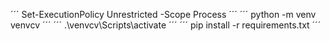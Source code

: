 ´´´
Set-ExecutionPolicy Unrestricted -Scope Process
´´´
´´´
python -m venv venvcv
´´´
´´´
.\venvcv\Scripts\activate
´´´
´´´
pip install -r requirements.txt
´´´